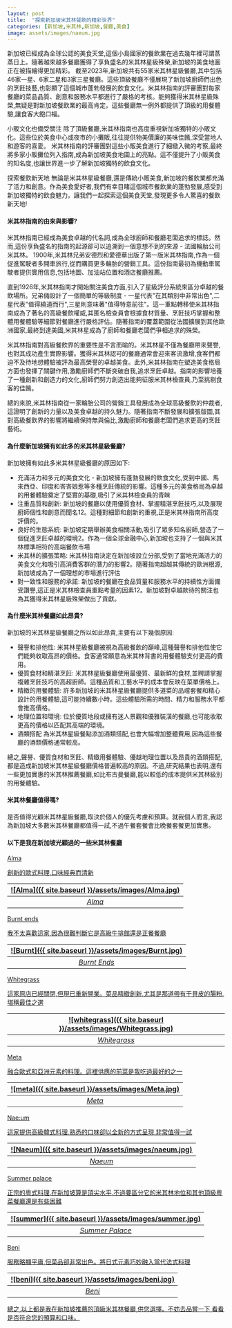 ```yaml
---
layout: post
title:  "探索新加坡米其林餐飲的精彩世界"
categories: [新加坡,米其林,新加坡,餐廳,美食]
image: assets/images/naeum.jpg
---
```


新加坡已經成為全球公認的美食天堂,這個小島國家的餐飲業在過去幾年裡可謂蒸蒸日上。隨著越來越多餐廳獲得了享負盛名的米其林星級殊榮,新加坡的美食地圖正在被描繪得更加精彩。 截至2023年,新加坡共有55家米其林星級餐廳,其中包括46家一星、6家二星和3家三星餐廳。這些頂級餐廳不僅展現了新加坡廚師們出色的烹飪技藝,也彰顯了這個城市蓬勃發展的飲食文化。米其林指南的評審團對每家餐廳的菜品品質、創意和服務水平都進行了嚴格的考核。能夠獲得米其林星級殊榮,無疑是對新加坡餐飲業的最高肯定。這些餐廳無一例外都提供了頂級的用餐體驗,讓食客大飽口福。

小販文化也備受關注
除了頂級餐廳,米其林指南也高度重視新加坡獨特的小販文化。這些位於美食中心或夜市的小攤販,往往提供物美價廉的美味佳餚,深受當地人和遊客的喜愛。
米其林指南的評審團對這些小販美食進行了細緻入微的考察,最終將多家小販攤位列入指南,成為新加坡美食地圖上的亮點。這不僅提升了小販美食的知名度,也讓世界進一步了解新加坡獨特的飲食文化。

探索餐飲新天地
無論是米其林星級餐廳,還是傳統小販美食,新加坡的餐飲業都充滿了活力和創意。作為美食愛好者,我們有幸目睹這個城市餐飲業的蓬勃發展,感受到新加坡獨特的飲食魅力。讓我們一起探索這個美食天堂,發現更多令人驚喜的餐飲新天地!

#### 米其林指南的由來與影響?

米其林指南已經成為美食卓越的代名詞,成為全球廚師和餐廳老闆追求的標誌。然而,這份享負盛名的指南的起源卻可以追溯到一個意想不到的來源 - 法國輪胎公司米其林。
1900年,米其林兄弟安德烈和愛德華出版了第一版米其林指南,作為一個促進駕駛者多開車旅行,從而購買更多輪胎的營銷工具。這份指南最初為機動車駕駛者提供實用信息,包括地圖、加油站位置和酒店餐廳推薦。

直到1926年,米其林指南才開始關注美食方面,引入了星級評分系統來區分卓越的餐飲場所。兄弟倆設計了一個簡單的等級制度 - 一星代表"在其類別中非常出色",二星代表"值得繞道而行",三星則意味著"值得特意前往"。這一重點轉移使米其林指南成為了著名的高級餐飲權威,其匿名檢查員會根據食材質量、烹飪技巧掌握和整體用餐體驗等細節對餐廳進行嚴格評估。隨著指南的覆蓋範圍從法國擴展到其他歐洲國家,最終到達美國,米其林星成為了廚師和餐廳老闆們爭相追求的殊榮。

米其林指南對高級餐飲界的重要性是不言而喻的。米其林星不僅為餐廳帶來聲譽,也對其成功產生實際影響。獲得米其林認可的餐廳通常會迎來客流激增,食客們都迫不及待地想體驗被評為最高榮譽的卓越美食。此外,米其林指南在塑造美食格局方面也發揮了關鍵作用,激勵廚師們不斷突破自我,追求烹飪卓越。指南的影響培養了一種創新和創造力的文化,廚師們努力創造出能夠征服米其林檢查員,乃至挑剔食客的佳餚。

總的來說,米其林指南從一家輪胎公司的營銷工具發展成為全球高級餐飲的仲裁者,這證明了創新的力量以及美食卓越的持久魅力。隨著指南不斷發展和擴張版圖,其對高級餐飲界的影響將繼續保持無與倫比,激勵廚師和餐廳老闆們追求更高的烹飪藝術。

#### 為什麼新加坡擁有如此多的米其林星級餐廳?

新加坡擁有如此多米其林星級餐廳的原因如下:
+ 充滿活力和多元的美食文化 - 新加坡擁有蓬勃發展的飲食文化,受到中國、馬來西亞、印度和峇峇娘惹等多種烹飪傳統的影響。這種多元的美食格局為卓越的用餐體驗奠定了堅實的基礎,吸引了米其林檢查員的青睞
+ 注重品質和創新: 新加坡的餐廳以使用優質食材、掌握精湛烹飪技巧,以及展現廚師個性和創意而聞名12。這種對細節和創新的重視,正是米其林指南所高度評價的。
+ 良好的生態系統: 新加坡定期舉辦美食相關活動,吸引了眾多知名廚師,營造了一個促進烹飪卓越的環境2。作為一個全球金融中心,新加坡也支持了一個與米其林標準相符的高端餐飲市場
+ 米其林的擴張策略: 米其林指南決定在新加坡設立分部,受到了當地充滿活力的美食文化和吸引高消費客群的潛力的影響2。隨著指南超越其傳統的歐洲根源,新加坡成為了一個理想的市場進行評估
+ 對一致性和服務的承諾: 新加坡的餐廳在食品質量和服務水平的持續性方面備受讚譽,這正是米其林檢查員重點考量的因素12。新加坡對卓越款待的關注也為其獲得米其林星級殊榮做出了貢獻。

#### 為什麼米其林餐廳如此昂貴?

新加坡的米其林星級餐廳之所以如此昂貴,主要有以下幾個原因:
+ 聲譽和排他性: 米其林星級餐廳被視為高級餐飲的巔峰,這種聲譽和排他性使它們能夠收取高昂的價格。食客通常願意為米其林背書的用餐體驗支付更高的費用。
+ 優質食材和精湛烹飪: 米其林星級餐廳使用最優質、最新鮮的食材,並聘請掌握複雜烹飪技巧的高超廚師。這種品質和工藝水平的成本會反映在菜單價格上。
+ 精緻的用餐體驗: 許多新加坡的米其林星級餐廳提供多道菜的品嚐套餐和精心設計的用餐體驗,這可能持續數小時。這些體驗所需的時間、精力和服務水平都會推高價格。
+ 地理位置和環境: 位於優質地段或擁有迷人景觀和優雅裝潢的餐廳,也可能收取更高的價格以匹配其高端的環境。
+ 酒類搭配 為米其林星級餐點添加酒類搭配,也會大幅增加整體費用,因為這些餐廳的酒類價格通常較高。

總之,聲譽、優質食材和烹飪、精緻用餐體驗、優越地理位置以及昂貴的酒類搭配,都是造成新加坡米其林星級餐廳價格普遍較高的原因。不過,研究結果也表明,還有一些更加實惠的米其林推薦餐廳,如比布古曼餐廳,能以較低的成本提供米其林級別的用餐體驗。

#### 米其林餐廳值得嗎?

是否值得光顧米其林星級餐廳,取決於個人的優先考慮和預算。就我個人而言,我認為新加坡大多數米其林餐廳都值得一試,不過午餐套餐會比晚餐套餐更加實惠。

#### 以下是我在新加坡光顧過的一些米其林餐廳

<u>Alma<u>

創新的歐式料理,口味經典而清新

| ![Alma]({{ site.baseurl }}/assets/images/Alma.jpg)
|:--:| 
|  *Alma*  |

<u>Burnt ends<u>

我不太喜歡這家,因為很難判斷它是高級牛排館還是正餐餐廳

| ![Burnt]({{ site.baseurl }}/assets/images/Burnt.jpg)
|:--:| 
|  *Burnt Ends*  |

<u>Whitegrass<u>

這家原店已經關閉,但現已重新開業。菜品精緻創新,尤其是那道帶有干貝皮的腸粉,堪稱最佳之選

| ![whitegrass]({{ site.baseurl }}/assets/images/Whitegrass.jpg)
|:--:| 
|  *Whitegrass*  |

<u>Meta<u>

融合歐式和亞洲元素的料理。這裡供應的前菜是我吃過最好的之一

| ![meta]({{ site.baseurl }}/assets/images/Meta.jpg)
|:--:| 
|  *Meta*  |

<u>Nae:um<u>

這家提供高級韓式料理,熟悉的口味卻以全新的方式呈現,非常值得一試

| ![Naeum]({{ site.baseurl }}/assets/images/naeum.jpg)
|:--:| 
|  *Naeum*  |

<u>Summer palace<u>

正宗的粵式料理,在新加坡算是頂尖水平,不過要區分它的米其林地位和其他頂級粵菜餐廳還是有些困難

| ![summer]({{ site.baseurl }}/assets/images/summer.jpg)
|:--:| 
|  *Summer Palace*  |

<u>Beni<u>

服務略顯平庸,但菜品卻非常出色。將日式元素巧妙融入當代法式料理

| ![beni]({{ site.baseurl }}/assets/images/beni.jpg)
|:--:| 
|  *Beni*  |

總之,以上都是我在新加坡推薦的頂級米其林餐廳,供您選擇。不妨去品嘗一下,看看是否符合您的預算和口味。
